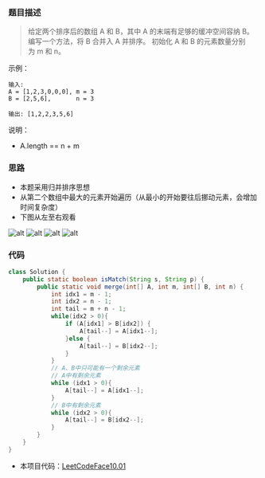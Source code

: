 ### 题目描述

> 给定两个排序后的数组 A 和 B，其中 A 的末端有足够的缓冲空间容纳 B。 编写一个方法，将 B 合并入 A 并排序。
  初始化 A 和 B 的元素数量分别为 m 和 n。

示例：
```
输入:
A = [1,2,3,0,0,0], m = 3
B = [2,5,6],       n = 3

输出: [1,2,2,3,5,6]
```
说明：
- A.length == n + m

### 思路
- 本题采用归并排序思想
- 从第二个数组中最大的元素开始遍历（从最小的开始要往后挪动元素，会增加时间复杂度）
- 下图从左至右观看

![alt](https://hbimg.huabanimg.com/357141ebd03d33b870bb1941a073965516d5e1584858-P4a7GR)
![alt](https://hbimg.huabanimg.com/192ab0f59791ec263208ce4bbb877598fb6ea9ab62d4-nWaFku)
![alt](https://hbimg.huabanimg.com/ea50a4555382897c12c720ed6b9fd53cf14eb61e7125-U3y2bm)
![alt](https://hbimg.huabanimg.com/bae4405771e31f5d9eb0f4594e3ff95687c89222a916-HU2tqV)

### 代码
```java
class Solution {
    public static boolean isMatch(String s, String p) {
        public static void merge(int[] A, int m, int[] B, int n) {
            int idx1 = m - 1;
            int idx2 = n - 1;
            int tail = m + n - 1;
            while(idx2 > 0){
                if (A[idx1] > B[idx2]) {
                    A[tail--] = A[idx1--];
                }else {
                    A[tail--] = B[idx2--];
                }
            }
            // A、B中只可能有一个剩余元素
            // A中有剩余元素
            while (idx1 > 0){
                A[tail--] = A[idx1--];
            }
            // B中有剩余元素
            while (idx2 > 0){
                A[tail--] = B[idx2--];
            }    
        }
    }
}
```

- 本项目代码：[LeetCodeFace10.01](https://github.com/HelloSummer5/LeetCodeDemo/blob/master/src/com/leetcode/array/LeetCodeFace10_01.java "悬停显示")
